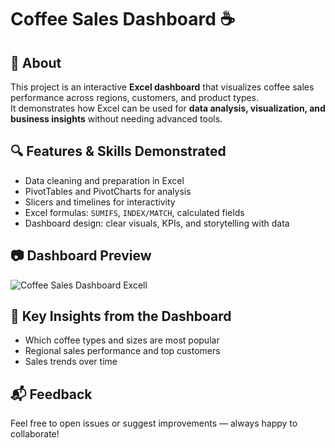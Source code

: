 # Coffee Sales Dashboard ☕  

## 📌 About  
This project is an interactive **Excel dashboard** that visualizes coffee sales performance across regions, customers, and product types.  
It demonstrates how Excel can be used for **data analysis, visualization, and business insights** without needing advanced tools.  


## 🔍 Features & Skills Demonstrated  
- Data cleaning and preparation in Excel  
- PivotTables and PivotCharts for analysis  
- Slicers and timelines for interactivity  
- Excel formulas: `SUMIFS`, `INDEX/MATCH`, calculated fields  
- Dashboard design: clear visuals, KPIs, and storytelling with data  

## 📷 Dashboard Preview   
![Coffee Sales Dashboard Excell]("Dashboard\dashboard_overview.png")  


## 🧠 Key Insights from the Dashboard  
- Which coffee types and sizes are most popular  
- Regional sales performance and top customers  
- Sales trends over time  

## 📬 Feedback  
Feel free to open issues or suggest improvements — always happy to collaborate!  
